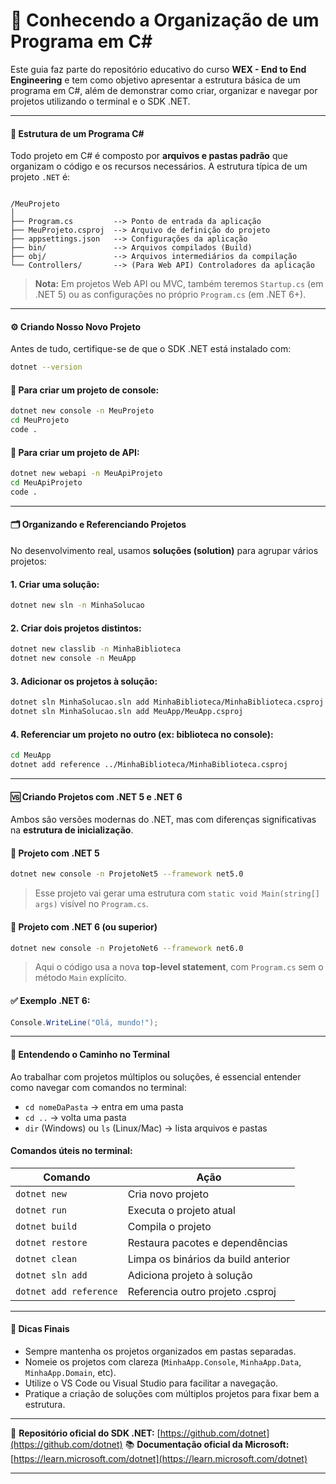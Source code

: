 # 📁 Conhecendo a Organização de um Programa em C#

Este guia faz parte do repositório educativo do curso **WEX - End to End Engineering** e tem como objetivo apresentar a estrutura básica de um programa em C#, além de demonstrar como criar, organizar e navegar por projetos utilizando o terminal e o SDK .NET.

---

#### 🧱 Estrutura de um Programa C#

Todo projeto em C# é composto por **arquivos e pastas padrão** que organizam o código e os recursos necessários. A estrutura típica de um projeto `.NET` é:

```

/MeuProjeto
│
├── Program.cs         --> Ponto de entrada da aplicação
├── MeuProjeto.csproj  --> Arquivo de definição do projeto
├── appsettings.json   --> Configurações da aplicação
├── bin/               --> Arquivos compilados (Build)
├── obj/               --> Arquivos intermediários da compilação
└── Controllers/       --> (Para Web API) Controladores da aplicação

````

> **Nota:** Em projetos Web API ou MVC, também teremos `Startup.cs` (em .NET 5) ou as configurações no próprio `Program.cs` (em .NET 6+).

---

#### ⚙️ Criando Nosso Novo Projeto

Antes de tudo, certifique-se de que o SDK .NET está instalado com:

```bash
dotnet --version
````

#### 🔹 Para criar um projeto de console:

```bash
dotnet new console -n MeuProjeto
cd MeuProjeto
code .
```

#### 🔹 Para criar um projeto de API:

```bash
dotnet new webapi -n MeuApiProjeto
cd MeuApiProjeto
code .
```

---

#### 🗂️ Organizando e Referenciando Projetos

No desenvolvimento real, usamos **soluções (solution)** para agrupar vários projetos:

#### 1. Criar uma solução:

```bash
dotnet new sln -n MinhaSolucao
```

#### 2. Criar dois projetos distintos:

```bash
dotnet new classlib -n MinhaBiblioteca
dotnet new console -n MeuApp
```

#### 3. Adicionar os projetos à solução:

```bash
dotnet sln MinhaSolucao.sln add MinhaBiblioteca/MinhaBiblioteca.csproj
dotnet sln MinhaSolucao.sln add MeuApp/MeuApp.csproj
```

#### 4. Referenciar um projeto no outro (ex: biblioteca no console):

```bash
cd MeuApp
dotnet add reference ../MinhaBiblioteca/MinhaBiblioteca.csproj
```

---

#### 🆚 Criando Projetos com .NET 5 e .NET 6

Ambos são versões modernas do .NET, mas com diferenças significativas na **estrutura de inicialização**.

#### 🔹 Projeto com .NET 5

```bash
dotnet new console -n ProjetoNet5 --framework net5.0
```

> Esse projeto vai gerar uma estrutura com `static void Main(string[] args)` visível no `Program.cs`.

#### 🔹 Projeto com .NET 6 (ou superior)

```bash
dotnet new console -n ProjetoNet6 --framework net6.0
```

> Aqui o código usa a nova **top-level statement**, com `Program.cs` sem o método `Main` explícito.

#### ✅ Exemplo .NET 6:

```csharp
Console.WriteLine("Olá, mundo!");
```

---

#### 🧭 Entendendo o Caminho no Terminal

Ao trabalhar com projetos múltiplos ou soluções, é essencial entender como navegar com comandos no terminal:

* `cd nomeDaPasta` → entra em uma pasta
* `cd ..` → volta uma pasta
* `dir` (Windows) ou `ls` (Linux/Mac) → lista arquivos e pastas

#### Comandos úteis no terminal:

| Comando                | Ação                                |
| ---------------------- | ----------------------------------- |
| `dotnet new`           | Cria novo projeto                   |
| `dotnet run`           | Executa o projeto atual             |
| `dotnet build`         | Compila o projeto                   |
| `dotnet restore`       | Restaura pacotes e dependências     |
| `dotnet clean`         | Limpa os binários da build anterior |
| `dotnet sln add`       | Adiciona projeto à solução          |
| `dotnet add reference` | Referencia outro projeto .csproj    |

---

#### 📌 Dicas Finais

* Sempre mantenha os projetos organizados em pastas separadas.
* Nomeie os projetos com clareza (`MinhaApp.Console`, `MinhaApp.Data`, `MinhaApp.Domain`, etc).
* Utilize o VS Code ou Visual Studio para facilitar a navegação.
* Pratique a criação de soluções com múltiplos projetos para fixar bem a estrutura.

---

📂 **Repositório oficial do SDK .NET:**
[https://github.com/dotnet](https://github.com/dotnet)
📚 **Documentação oficial da Microsoft:**
[https://learn.microsoft.com/dotnet](https://learn.microsoft.com/dotnet)

---
